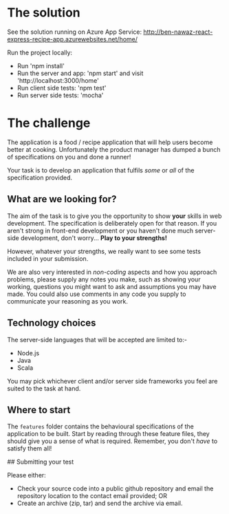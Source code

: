 # The solution

See the solution running on Azure App Service: http://ben-nawaz-react-express-recipe-app.azurewebsites.net/home/

Run the project locally:
* Run 'npm install'
* Run the server and app: 'npm start' and visit 'http://localhost:3000/home'
* Run client side tests: 'npm test'
* Run server side tests: 'mocha'

# The challenge

The application is a food / recipe application that will help users
become better at cooking. Unfortunately the product manager has dumped
a bunch of specifications on you and done a runner!

Your task is to develop an application that fulfils _some_ or _all_ of the
specification provided.

## What are we looking for?

The aim of the task is to give you the opportunity to show **your** skills
in web development. The specification is deliberately open for that
reason. If you aren't strong in front-end development or you haven't
done much server-side development, don't worry... **Play to your strengths!**

However, whatever your strengths, we really want to see some tests included
in your submission.

We are also very interested in _non-coding_ aspects and how you approach
problems, please supply any notes you make, such as showing your working,
questions you might want to ask and assumptions you may have made. You could
also use comments in any code you supply to communicate your reasoning as you 
work.

## Technology choices

The server-side languages that will be accepted are limited to:-
* Node.js
* Java
* Scala

You may pick whichever client and/or server side frameworks you feel
are suited to the task at hand. 

## Where to start

The `features` folder contains the behavioural specifications of the
application to be built. Start by reading through these feature files,
they should give you a sense of what is required. Remember, you don't 
_have_ to satisfy them all!

## Submitting your test

Please either:

* Check your source code into a public github repository and email
the repository location to the contact email provided; OR
* Create an archive (zip, tar) and send the archive via email.
